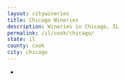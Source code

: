 ```yaml
---
layout: citywineries
title: Chicago Wineries
description: Wineries in Chicago, IL
permalink: /il/cook/chicago/
state: il
county: cook
city: chicago
---
```

-
